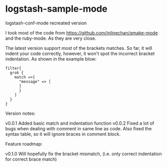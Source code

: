 # logstash-sample-mode
logstash-conf-mode recreated version

I took most of the code from https://github.com/inlinechan/qmake-mode and the ruby-mode. 
As they are very close.

The latest version support most of the brackets matches. 
So far, it will indent your code correctly, however, it won't spot the incorrect bracket indentation.
As shown in the example blow: 

    filter{
      grok {
        match =>{
          "message" => [
          ]
          }
        ]
      }
    }

Version notes:

v0.0.1 Added basic match and indentation function
v0.0.2 Fixed a lot of bugs when dealing with comment in same line as code. Also fixed the syntax table, so it will ignore braces in comment block.

Feature roadmap:

v0.1.0 Will hopefully fix the bracket mismatch, (i.e. only correct indentation for correct brace match)